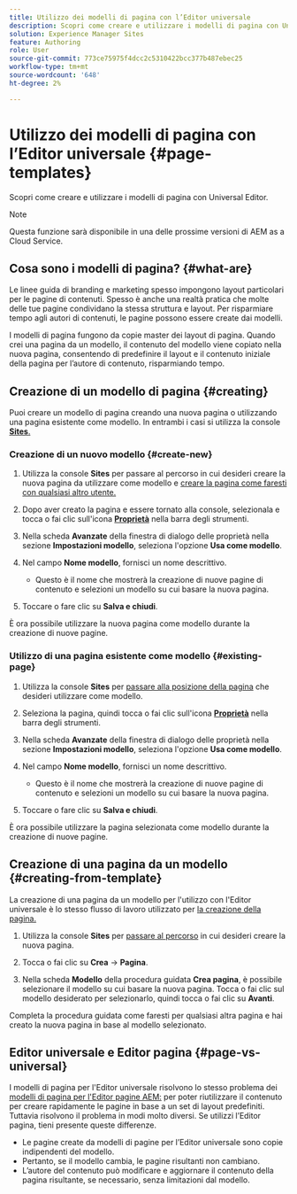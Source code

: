 ```yaml
---
title: Utilizzo dei modelli di pagina con l’Editor universale
description: Scopri come creare e utilizzare i modelli di pagina con Universal Editor.
solution: Experience Manager Sites
feature: Authoring
role: User
source-git-commit: 773ce75975f4dcc2c5310422bcc377b487ebec25
workflow-type: tm+mt
source-wordcount: '648'
ht-degree: 2%

---
```



# Utilizzo dei modelli di pagina con l’Editor universale {#page-templates}

Scopri come creare e utilizzare i modelli di pagina con Universal Editor.

>[!NOTE]
>
>Questa funzione sarà disponibile in una delle prossime versioni di AEM as a Cloud Service.

## Cosa sono i modelli di pagina? {#what-are}

Le linee guida di branding e marketing spesso impongono layout particolari per le pagine di contenuti. Spesso è anche una realtà pratica che molte delle tue pagine condividano la stessa struttura e layout. Per risparmiare tempo agli autori di contenuti, le pagine possono essere create dai modelli.

I modelli di pagina fungono da copie master dei layout di pagina. Quando crei una pagina da un modello, il contenuto del modello viene copiato nella nuova pagina, consentendo di predefinire il layout e il contenuto iniziale della pagina per l’autore di contenuto, risparmiando tempo.

## Creazione di un modello di pagina {#creating}

Puoi creare un modello di pagina creando una nuova pagina o utilizzando una pagina esistente come modello. In entrambi i casi si utilizza la console [**Sites**.](/help/sites-cloud/authoring/sites-console/introduction.md)

### Creazione di un nuovo modello {#create-new}

1. Utilizza la console **Sites** per passare al percorso in cui desideri creare la nuova pagina da utilizzare come modello e [creare la pagina come faresti con qualsiasi altro utente.](/help/sites-cloud/authoring/sites-console/creating-pages.md)

1. Dopo aver creato la pagina e essere tornato alla console, selezionala e tocca o fai clic sull&#39;icona [**Proprietà**](/help/sites-cloud/authoring/sites-console/page-properties.md) nella barra degli strumenti.

1. Nella scheda **Avanzate** della finestra di dialogo delle proprietà nella sezione **Impostazioni modello**, seleziona l&#39;opzione **Usa come modello**.

1. Nel campo **Nome modello**, fornisci un nome descrittivo.

   * Questo è il nome che mostrerà la creazione di nuove pagine di contenuto e selezioni un modello su cui basare la nuova pagina.

1. Toccare o fare clic su **Salva e chiudi**.

È ora possibile utilizzare la nuova pagina come modello durante la creazione di nuove pagine.

### Utilizzo di una pagina esistente come modello {#existing-page}

1. Utilizza la console **Sites** per [passare alla posizione della pagina](/help/sites-cloud/authoring/sites-console/introduction.md#selecting-resources) che desideri utilizzare come modello.

1. Seleziona la pagina, quindi tocca o fai clic sull&#39;icona [**Proprietà**](/help/sites-cloud/authoring/sites-console/page-properties.md) nella barra degli strumenti.

1. Nella scheda **Avanzate** della finestra di dialogo delle proprietà nella sezione **Impostazioni modello**, seleziona l&#39;opzione **Usa come modello**.

1. Nel campo **Nome modello**, fornisci un nome descrittivo.

   * Questo è il nome che mostrerà la creazione di nuove pagine di contenuto e selezioni un modello su cui basare la nuova pagina.

1. Toccare o fare clic su **Salva e chiudi**.

È ora possibile utilizzare la pagina selezionata come modello durante la creazione di nuove pagine.

## Creazione di una pagina da un modello {#creating-from-template}

La creazione di una pagina da un modello per l&#39;utilizzo con l&#39;Editor universale è lo stesso flusso di lavoro utilizzato per [la creazione della pagina.](/help/sites-cloud/authoring/sites-console/creating-pages.md)

1. Utilizza la console **Sites** per [passare al percorso](/help/sites-cloud/authoring/sites-console/introduction.md#selecting-resources) in cui desideri creare la nuova pagina.

1. Tocca o fai clic su **Crea** -> **Pagina**.

1. Nella scheda **Modello** della procedura guidata **Crea pagina**, è possibile selezionare il modello su cui basare la nuova pagina. Tocca o fai clic sul modello desiderato per selezionarlo, quindi tocca o fai clic su **Avanti**.

Completa la procedura guidata come faresti per qualsiasi altra pagina e hai creato la nuova pagina in base al modello selezionato.

## Editor universale e Editor pagina {#page-vs-universal}

I modelli di pagina per l&#39;Editor universale risolvono lo stesso problema dei [ modelli di pagina per l&#39;Editor pagine AEM:](/help/sites-cloud/authoring/page-editor/templates.md) per poter riutilizzare il contenuto per creare rapidamente le pagine in base a un set di layout predefiniti. Tuttavia risolvono il problema in modi molto diversi. Se utilizzi l’Editor pagina, tieni presente queste differenze.

* Le pagine create da modelli di pagine per l’Editor universale sono copie indipendenti del modello.
* Pertanto, se il modello cambia, le pagine risultanti non cambiano.
* L’autore del contenuto può modificare e aggiornare il contenuto della pagina risultante, se necessario, senza limitazioni dal modello.
